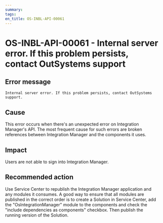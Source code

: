 ```yaml
---
summary:
tags:
en_title: OS-INBL-API-00061
---
```


# OS-INBL-API-00061 - Internal server error. If this problem persists, contact OutSystems support

## Error message

`Internal server error. If this problem persists, contact OutSystems support.`

## Cause

This error occurs when there's an unexpected error on Integration Manager's API.
The most frequent cause for such errors are broken references between Integration Manager and the components it uses.

## Impact

Users are not able to sign into Integration Manager.

## Recommended action

Use Service Center to republish the Integration Manager application and any modules it consumes. A good way to ensure that all modules are published in the correct order is to create a Solution in Service Center, add the "OsIntegrationManager" module to the components and check the "include dependencies as components" checkbox. Then publish the running version of the Solution.
